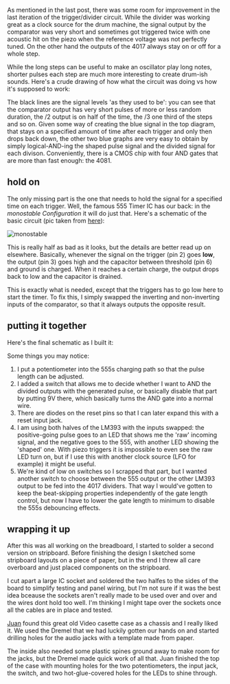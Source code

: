 As mentioned in the last post, there was some room for improvement in the last iteration of the
trigger/divider circuit.  While the divider was working great as a clock source for the drum
machine, the signal output by the comparator was very short and sometimes got triggered twice
with one acoustic hit on the piezo when the reference voltage was not perfectly tuned.
On the other hand the outputs of the 4017 always stay on or off for a whole step.

While the long steps can be useful to make an oscillator play long notes, shorter pulses each step
are much more interesting to create drum-ish sounds.
Here's a crude drawing of how what the circuit was doing vs how it's supposed to work:

<mmm-embed path="crude"></mmm-embed>

The black lines are the signal levels 'as they used to be': you can see that the comparator output
has very short pulses of more or less random duration, the /2 output is on half of the time, the /3
one third of the steps and so on.
Given some way of creating the blue signal in the top diagram, that stays on a specified amount of
time after each trigger and only then drops back down, the other two blue graphs are very easy to
obtain by simply logical-AND-ing the shaped pulse signal and the divided signal for each divison.
Conveniently, there is a CMOS chip with four AND gates that are more than fast enough: the 4081.

## hold on
The only missing part is the one that needs to hold the signal for a specified time on each trigger.
Well, the famous 555 Timer IC has our back: in the *monostable Configuration* it will do just that.
Here's a schematic of the basic circuit (pic taken from [here][555-src]):

![monostable][monostable.jpg]

This is really half as bad as it looks, but the details are better read up on elsewhere.
Basically, whenever the signal on the trigger (pin 2) goes __low__, the output (pin 3) goes high
and the capacitor between threshold (pin 6) and ground is charged.
When it reaches a certain charge, the output drops back to low and the capacitor is drained.

This is exactly what is needed, except that the triggers has to go low here to start the timer.
To fix this, I simply swapped the inverting and non-inverting inputs of the comparator, so that it
always outputs the opposite result.

## putting it together
Here's the final schematic as I built it:

<mmm-embed path="schematic"></mmm-embed>

Some things you may notice:

1. I put a potentiometer into the 555s charging path so that the pulse length can be adjusted.
2. I added a switch that allows me to decide whether I want to AND the divided outputs with the
  generated pulse, or basically disable that part by putting 9V there, which basically turns the
  AND gate into a normal wire.
3. There are diodes on the reset pins so that I can later expand this with a reset input jack.
4. I am using both halves of the LM393 with the inputs swapped: the positive-going pulse goes to an
  LED that shows me the 'raw' incoming signal, and the negative goes to the 555, with another LED
  showing the 'shaped' one. With piezo triggers it is impossible to even see the raw LED turn on,
  but if I use this with another clock source (LFO for example) it might be useful.
5. We're kind of low on switches so I scrapped that part, but I wanted another switch to choose
  between the 555 output or the other LM393 output to be fed into the 4017 dividers. That way I
  would've gotten to keep the beat-skipping properties independently of the gate length control,
  but now I have to lower the gate length to minimum to disable the 555s debouncing effects.

## wrapping it up
After this was all working on the breadboard, I started to solder a second version on stripboard.
Before finishing the design I sketched some stripboard layouts on a piece of paper, but in the end I
threw all care overboard and just placed components on the stripboard.

<mmm-embed path="stripboard"></mmm-embed>

I cut apart a large IC socket and soldered the two halfes to the sides of the board to simplify
testing and panel wiring, but I'm not sure if it was the best idea bceause the sockets aren't really
made to be used over and over and the wires dont hold too well. I'm thinking I might tape over the
sockets once all the cables are in place and tested.

[Juan][juan] found this great old Video casette case as a chassis and I really liked it.
We used the Dremel that we had luckily gotten our hands on and started drilling holes for the audio
jacks with a template made from paper.

<mmm-embed path="case"></mmm-embed>

The inside also needed some plastic spines ground away to make room for the jacks, but the Dremel
made quick work of all that. Juan finished the top of the case with mounting holes for the two
potentiometers, the input jack, the switch, and two hot-glue-covered holes for the LEDs to shine
through.

<mmm-embed path="finished_case" nolink></mmm-embed>

[juan]:         https://twitter.com/juanorloz
[555-src]:      https://electrosome.com/monostable-multivibrator-555-timer/
[monostable.jpg]: https://electrosome.com/wp-content/uploads/2013/05/Monostable-Multivibrator-using-555-Timer-Circuit-Diagram.jpg

